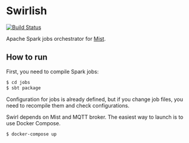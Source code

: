 # Swirlish

[![Build Status](https://travis-ci.org/KineticCookie/swirlish.svg?branch=graph-execution)](https://travis-ci.org/KineticCookie/swirlish)

Apache Spark jobs orchestrator for [Mist](https://github.com/Hydrospheredata/mist).

## How to run
First, you need to compile Spark jobs:

```bash
$ cd jobs
$ sbt package
```

Configuration for jobs is already defined, but if you change job files, you need to recompile them and check configurations.

Swirl depends on Mist and MQTT broker. The easiest way to launch is to use Docker Compose.

```bash
$ docker-compose up
```